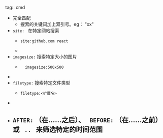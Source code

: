 tag:: cmd

- 完全匹配
	- 搜索的关键词加上双引号。eg： "xx"
- `site:`   在特定网站搜索
	- ```apl
	  site:github.com react
	  ```
	-
- `imagesize:` 搜索特定大小的图片
	- ```apl
	    imagesize:500x500
	  ```
-
- `filetype:` 搜索特定文件类型
	- ```apl
	  filetype:<扩展名>
	  ```
-
- `AFTER:` （在……之后）、   `BEFORE:` （在……之前） 或   `..`   来筛选特定的时间范围
	-